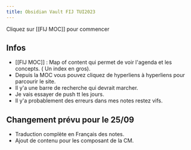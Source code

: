 ```yaml
---
title: Obsidian Vault FIJ TUI2023
---
```

Cliquez sur [[FIJ MOC]] pour commencer

## Infos
- [[FIJ MOC]] : Map of content qui permet de voir l'agenda et les concepts. ( Un index en gros).
- Depuis la MOC vous pouvez cliquez de hyperliens à hyperliens pour parcourir le site.
- Il y'a une barre de recherche qui devrait marcher.
- Je vais essayer de push tt les jours.
- Il y'a probablement des erreurs dans mes notes restez vifs.

## Changement prévu pour le 25/09
- Traduction complète en Français des notes.
- Ajout de contenu pour les composant de la CM.